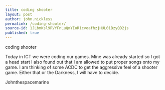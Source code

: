 ```yaml
---
title: coding shooter
layout: post
author: john.nickless
permalink: /coding-shooter/
source-id: 1JLbmKsl9RVYFnLuQmYIoR1cvoafhzjHUL01BzyQD2js
published: true
---
```

coding shooter

Today in ICT we were coding our games. Mine was already started so I got a head start I also found out that I am allowed to put proper songs onto my game. I am thinking of some ACDC  to get the aggressive feel of a shooter game. Either that or the Darkness, I will have to decide.

Johnthespacemarine

